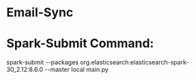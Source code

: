 # Email-Sync

# Spark-Submit Command:
spark-submit --packages org.elasticsearch:elasticsearch-spark-30_2.12:8.6.0 --master local main.py